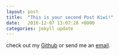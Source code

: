 ```yaml
---
layout: post
title:  "This is your second Post Kiwi!"
date:   2016-12-07 13:07:28 +0000
categories: jekyll update
---
```

check out my [Github](http://github.com/kiwayne-campbell) or send me an
[email](mailto:kiwayne.campbell@gmail.com).

